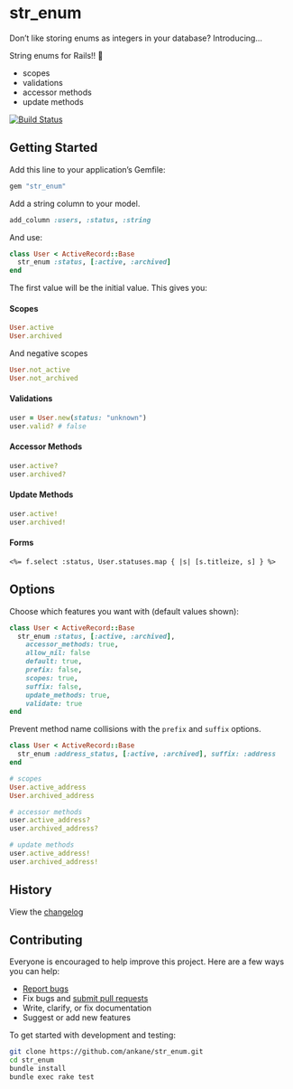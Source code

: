 # str_enum

Don’t like storing enums as integers in your database? Introducing...

String enums for Rails!! :tada:

- scopes
- validations
- accessor methods
- update methods

[![Build Status](https://github.com/ankane/str_enum/workflows/build/badge.svg?branch=master)](https://github.com/ankane/str_enum/actions)

## Getting Started

Add this line to your application’s Gemfile:

```ruby
gem "str_enum"
```

Add a string column to your model.

```ruby
add_column :users, :status, :string
```

And use:

```ruby
class User < ActiveRecord::Base
  str_enum :status, [:active, :archived]
end
```

The first value will be the initial value. This gives you:

#### Scopes

```ruby
User.active
User.archived
```

And negative scopes

```ruby
User.not_active
User.not_archived
```

#### Validations

```ruby
user = User.new(status: "unknown")
user.valid? # false
```

#### Accessor Methods

```ruby
user.active?
user.archived?
```

#### Update Methods

```ruby
user.active!
user.archived!
```

#### Forms

```erb
<%= f.select :status, User.statuses.map { |s| [s.titleize, s] } %>
```

## Options

Choose which features you want with (default values shown):

```ruby
class User < ActiveRecord::Base
  str_enum :status, [:active, :archived],
    accessor_methods: true,
    allow_nil: false
    default: true,
    prefix: false,
    scopes: true,
    suffix: false,    
    update_methods: true,
    validate: true
end
```

Prevent method name collisions with the `prefix` and `suffix` options.

```ruby
class User < ActiveRecord::Base
  str_enum :address_status, [:active, :archived], suffix: :address
end

# scopes
User.active_address
User.archived_address

# accessor methods
user.active_address?
user.archived_address?

# update methods
user.active_address!
user.archived_address!
```

## History

View the [changelog](https://github.com/ankane/str_enum/blob/master/CHANGELOG.md)

## Contributing

Everyone is encouraged to help improve this project. Here are a few ways you can help:

- [Report bugs](https://github.com/ankane/str_enum/issues)
- Fix bugs and [submit pull requests](https://github.com/ankane/str_enum/pulls)
- Write, clarify, or fix documentation
- Suggest or add new features

To get started with development and testing:

```sh
git clone https://github.com/ankane/str_enum.git
cd str_enum
bundle install
bundle exec rake test
```
